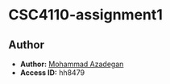 # CSC4110-assignment1

## Author

- **Author:** [Mohammad Azadegan](https://github.com/mhazadegan)
- **Access ID:** hh8479
